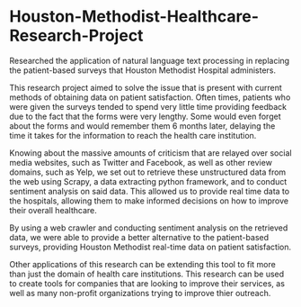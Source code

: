 # Houston-Methodist-Healthcare-Research-Project
Researched the application of natural language text processing in replacing the patient-based surveys that Houston Methodist Hospital administers.

This research project aimed to solve the issue that is present with current methods of obtaining data on patient satisfaction. Often times, patients who were given the surveys tended to spend very little time providing feedback due to the fact that the forms were very lengthy. Some would even forget about the forms and would remember them 6 months later, delaying the time it takes for the information to reach the health care institution.

Knowing about the massive amounts of criticism that are relayed over social media websites, such as Twitter and Facebook, as well as other review domains, such as Yelp, we set out to retrieve these unstructured data from the web using Scrapy, a data extracting python framework, and to conduct sentiment analysis on said data. This allowed us to provide real time data to the hospitals, allowing them to make informed decisions on how to improve their overall healthcare.

By using a web crawler and conducting sentiment analysis on the retrieved data, we were able to provide a better alternative to the patient-based surveys, providing Houston Methodist real-time data on patient satisfaction.

Other applications of this research can be extending this tool to fit more than just the domain of health care institutions. This research can be used to create tools for companies that are looking to improve their services, as well as many non-profit organizations trying to improve thier outreach.
